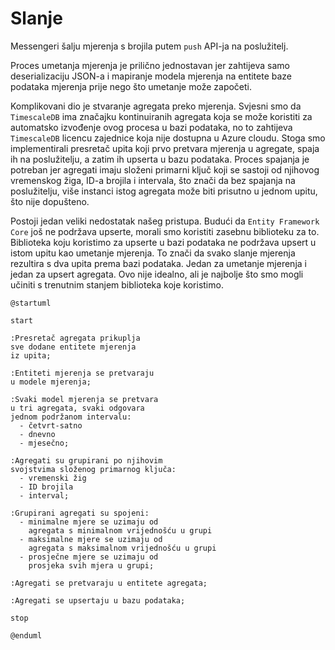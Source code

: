 # Slanje

Messengeri šalju mjerenja s brojila putem `push` API-ja na poslužitelj.

Proces umetanja mjerenja je prilično jednostavan jer zahtijeva samo
deserializaciju JSON-a i mapiranje modela mjerenja na entitete baze podataka
mjerenja prije nego što umetanje može započeti.

Komplikovani dio je stvaranje agregata preko mjerenja. Svjesni smo da
`TimescaleDB` ima značajku kontinuiranih agregata koja se može koristiti za
automatsko izvođenje ovog procesa u bazi podataka, no to zahtijeva `TimescaleDB`
licencu zajednice koja nije dostupna u Azure cloudu. Stoga smo implementirali
presretač upita koji prvo pretvara mjerenja u agregate, spaja ih na
poslužitelju, a zatim ih upserta u bazu podataka. Proces spajanja je potreban
jer agregati imaju složeni primarni ključ koji se sastoji od njihovog vremenskog
žiga, ID-a brojila i intervala, što znači da bez spajanja na poslužitelju, više
instanci istog agregata može biti prisutno u jednom upitu, što nije dopušteno.

Postoji jedan veliki nedostatak našeg pristupa. Budući da
`Entity Framework Core` još ne podržava upserte, morali smo koristiti zasebnu
biblioteku za to. Biblioteka koju koristimo za upserte u bazi podataka ne
podržava upsert u istom upitu kao umetanje mjerenja. To znači da svako slanje
mjerenja rezultira s dva upita prema bazi podataka. Jedan za umetanje mjerenja i
jedan za upsert agregata. Ovo nije idealno, ali je najbolje što smo mogli
učiniti s trenutnim stanjem biblioteka koje koristimo.

```plantuml
@startuml

start

:Presretač agregata prikuplja
sve dodane entitete mjerenja
iz upita;

:Entiteti mjerenja se pretvaraju
u modele mjerenja;

:Svaki model mjerenja se pretvara
u tri agregata, svaki odgovara
jednom podržanom intervalu:
  - četvrt-satno
  - dnevno
  - mjesečno;

:Agregati su grupirani po njihovim
svojstvima složenog primarnog ključa:
  - vremenski žig
  - ID brojila
  - interval;

:Grupirani agregati su spojeni:
  - minimalne mjere se uzimaju od
    agregata s minimalnom vrijednošću u grupi
  - maksimalne mjere se uzimaju od
    agregata s maksimalnom vrijednošću u grupi
  - prosječne mjere se uzimaju od
    prosjeka svih mjera u grupi;

:Agregati se pretvaraju u entitete agregata;

:Agregati se upsertaju u bazu podataka;

stop

@enduml
```

